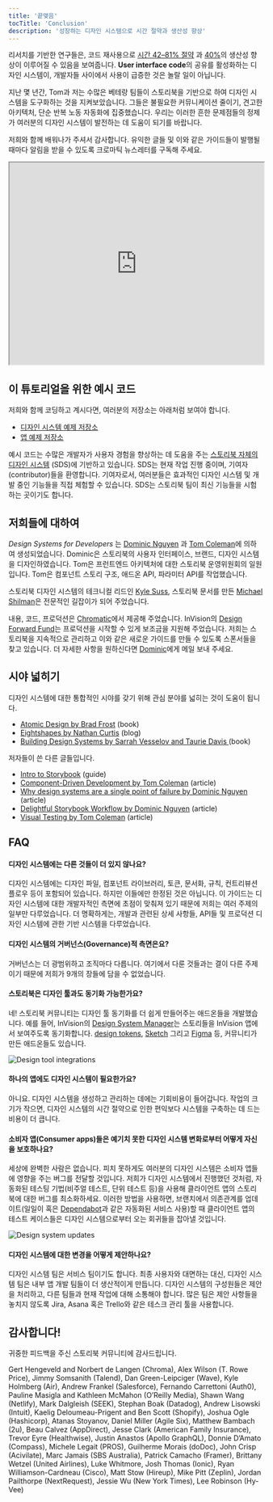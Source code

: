 ```yaml
---
title: '끝맺음'
tocTitle: 'Conclusion'
description: '성장하는 디자인 시스템으로 시간 절약과 생산성 향상'
---
```


리서치를 기반한 연구들은, 코드 재사용으로 [시간 42–81% 절약](https://www.researchgate.net/publication/3188437_Evaluating_Software_Reuse_Alternatives_A_Model_and_Its_Application_to_an_Industrial_Case_Study?ev=publicSearchHeader&_sg=g8WraNGZNGPw0R-1-jGpy0XwUDeAr3qb472J6lhisyQ3l24pSmndO6anMdX2L3HdWHifsczPegR9wjA) 과 [40%](http://www.cin.ufpe.br/~in1045/papers/art03.pdf)의 생산성 향상이 이루어질 수 있음을 보여줍니다. **User interface code**의 공유를 활성화하는 디자인 시스템이, 개발자들 사이에서 사용이 급증한 것은 놀랄 일이 아닙니다.

지난 몇 년간, Tom과 저는 수많은 베테랑 팀들이 스토리북을 기반으로 하여 디자인 시스템을 도구화하는 것을 지켜보았습니다. 그들은 불필요한 커뮤니케이션 줄이기, 견고한 아키텍처, 단순 반복 노동 자동화에 집중했습니다. 우리는 이러한 흔한 문제점들의 정제가 여러분의 디자인 시스템이 발전하는 데 도움이 되기를 바랍니다.

저희와 함께 배워나가 주셔서 감사합니다. 유익한 글들 및 이와 같은 가이드들이 발행될 때마다 알림을 받을 수 있도록 크로마틱 뉴스레터를 구독해 주세요.

<iframe style="height:400px;width:100%;max-width:800px;margin:0px auto;" src="https://upscri.be/d42fc0?as_embed"></iframe>

## 이 튜토리얼을 위한 예시 코드

저희와 함께 코딩하고 계시다면, 여러분의 저장소는 아래처럼 보여야 합니다.

- [디자인 시스템 예제 저장소](https://github.com/chromaui/learnstorybook-design-system)
- [앱 예제 저장소](https://github.com/chromaui/learnstorybook-design-system-example-app)

예시 코드는 수많은 개발자가 사용자 경험을 향상하는 데 도움을 주는 [스토리북 자체의 디자인 시스템](https://github.com/storybookjs/design-system) (SDS)에 기반하고 있습니다. SDS는 현재 작업 진행 중이며, 기여자(contributor)들을 환영합니다. 기여자로서, 여러분들은 효과적인 디자인 시스템 및 개발 중인 기능들을 직접 체험할 수 있습니다. SDS는 스토리북 팀이 최신 기능들을 시험하는 곳이기도 합니다.

## 저희들에 대하여

_Design Systems for Developers_ 는 [Dominic Nguyen](https://twitter.com/domyen) 과 [Tom Coleman](https://twitter.com/tmeasday)에 의하여 생성되었습니다. Dominic은 스토리북의 사용자 인터페이스, 브랜드, 디자인 시스템을 디자인하였습니다. Tom은 프런트엔드 아키텍처에 대한 스토리북 운영위원회의 일원입니다. Tom은 컴포넌트 스토리 구조, 애드온 API, 파라미터 API를 작업했습니다.

스토리북 디자인 시스템의 테크니컬 리드인 [Kyle Suss](https://github.com/kylesuss), 스토리북 문서를 만든 [Michael Shilman](https://twitter.com/mshilman)은 전문적인 길잡이가 되어 주었습니다.

내용, 코드, 프로덕션은 [Chromatic](https://www.chromatic.com/)에서 제공해 주었습니다. InVision의 [Design Forward Fund](https://www.invisionapp.com/design-forward-fund)는 프로덕션을 시작할 수 있게 보조금을 지원해 주었습니다. 저희는 스토리북을 지속적으로 관리하고 이와 같은 새로운 가이드를 만들 수 있도록 스폰서들을 찾고 있습니다. 더 자세한 사항을 원하신다면 [Dominic](mailto:dom@chromatic.com)에게 메일 보내 주세요.

## 시야 넓히기

디자인 시스템에 대한 통합적인 시야를 갖기 위해 관심 분야를 넓히는 것이 도움이 됩니다.

- [Atomic Design by Brad Frost](http://atomicdesign.bradfrost.com/) (book)
- [Eightshapes by Nathan Curtis](https://medium.com/eightshapes-llc/tagged/design-systems) (blog)
- [Building Design Systems by Sarrah Vesselov and Taurie Davis ](https://www.amazon.com/Building-Design-Systems-Experiences-Language/dp/148424513X) (book)

저자들이 쓴 다른 글들입니다.

- [Intro to Storybook](http://learnstorybook.com/intro-to-storybook) (guide)
- [Component-Driven Development by Tom Coleman](https://blog.hichroma.com/component-driven-development-ce1109d56c8e) (article)
- [Why design systems are a single point of failure by Dominic Nguyen](https://www.chromatic.com/blog/why-design-systems-are-a-single-point-of-failure) (article)
- [Delightful Storybook Workflow by Dominic Nguyen](https://www.chromatic.com/blog/the-delightful-storybook-workflow) (article)
- [Visual Testing by Tom Coleman](https://www.chromatic.com/blog/visual-testing-the-pragmatic-way-to-test-uis/) (article)

## FAQ

#### 디자인 시스템에는 다른 것들이 더 있지 않나요?

디자인 시스템에는 디자인 파일, 컴포넌트 라이브러리, 토큰, 문서화, 규칙, 컨트리뷰션 플로우 등이 포함되어 있습니다. 하지만 이들에만 한정된 것은 아닙니다. 이 가이드는 디자인 시스템에 대한 개발자적인 측면에 초점이 맞춰져 있기 때문에 저희는 여러 주제의 일부만 다루었습니다. 더 명확하게는, 개발과 관련된 상세 사항들, API들 및 프로덕션 디자인 시스템에 관한 기반 시스템을 다루었습니다.

#### 디자인 시스템의 거버넌스(Governance)적 측면은요?

거버넌스는 더 광범위하고 조직마다 다릅니다. 여기에서 다룬 것들과는 결이 다른 주제이기 때문에 저희가 9개의 장들에 담을 수 없었습니다.

#### 스토리북은 디자인 툴과도 동기화 가능한가요?

네! 스토리북 커뮤니티는 디자인 툴 동기화를 더 쉽게 만들어주는 애드온들을 개발했습니다. 예를 들어, InVision의 [Design System Manager](https://www.invisionapp.com/design-system-manager)는 스토리들을 InVision 앱에서 보여주도록 동기화합니다. [design tokens](https://github.com/UX-and-I/storybook-design-token), [Sketch](https://github.com/chrisvxd/story2sketch) 그리고 [Figma](https://github.com/pocka/storybook-addon-designs) 등, 커뮤니티가 만든 애드온들도 있습니다.

![Design tool integrations](/design-systems-for-developers/storybook-integrations-design.jpg)

#### 하나의 앱에도 디자인 시스템이 필요한가요?

아니요. 디자인 시스템을 생성하고 관리하는 데에는 기회비용이 들어갑니다. 작업의 크기가 작으면, 디자인 시스템의 시간 절약으로 인한 편익보다 시스템을 구축하는 데 드는 비용이 더 큽니다.

#### 소비자 앱(Consumer apps)들은 예기치 못한 디자인 시스템 변화로부터 어떻게 자신을 보호하나요?

세상에 완벽한 사람은 없습니다. 피치 못하게도 여러분의 디자인 시스템은 소비자 앱들에 영향을 주는 버그를 전달할 것입니다. 저희가 디자인 시스템에서 진행했던 것처럼, 자동화된 테스팅 기법(비주얼 테스트, 단위 테스트 등)을 사용해 클라이언트 앱의 스토리북에 대한 버그를 최소화하세요. 이러한 방법을 사용하면, 브랜치에서 의존관계를 업데이트(일일이 혹은 [Dependabot](https://dependabot.com/)과 같은 자동화된 서비스 사용)할 때 클라이언트 앱의 테스트 케이스들은 디자인 시스템으로부터 오는 회귀들을 잡아낼 것입니다.

![Design system updates](/design-systems-for-developers/design-system-update.png)

#### 디자인 시스템에 대한 변경을 어떻게 제안하나요?

디자인 시스템 팀은 서비스 팀이기도 합니다. 최종 사용자와 대면하는 대신, 디자인 시스템 팀은 내부 앱 개발 팀들이 더 생산적이게 만듭니다. 디자인 시스템의 구성원들은 제안을 처리하고, 다른 팀들과 현재 작업에 대해 소통해야 합니다. 많은 팀은 제안 사항들을 놓치지 않도록 Jira, Asana 혹은 Trello와 같은 테스크 관리 툴을 사용합니다.

## 감사합니다!

귀중한 피드백을 주신 스토리북 커뮤니티에 감사드립니다.

Gert Hengeveld and Norbert de Langen (Chroma), Alex Wilson (T. Rowe Price), Jimmy Somsanith (Talend), Dan Green-Leipciger (Wave), Kyle Holmberg (Air), Andrew Frankel (Salesforce), Fernando Carrettoni (Auth0), Pauline Masigla and Kathleen McMahon (O’Reilly Media), Shawn Wang (Netlify), Mark Dalgleish (SEEK), Stephan Boak (Datadog), Andrew Lisowski (Intuit), Kaelig Deloumeau-Prigent and Ben Scott (Shopify), Joshua Ogle (Hashicorp), Atanas Stoyanov, Daniel Miller (Agile Six), Matthew Bambach (2u), Beau Calvez (AppDirect), Jesse Clark (American Family Insurance), Trevor Eyre (Healthwise), Justin Anastos (Apollo GraphQL), Donnie D’Amato (Compass), Michele Legait (PROS), Guilherme Morais (doDoc), John Crisp (Acivilate), Marc Jamais (SBS Australia), Patrick Camacho (Framer), Brittany Wetzel (United Airlines), Luke Whitmore, Josh Thomas (Ionic), Ryan Williamson-Cardneau (Cisco), Matt Stow (Hireup), Mike Pitt (Zeplin), Jordan Pailthorpe (NextRequest), Jessie Wu (New York Times), Lee Robinson (Hy-Vee)
